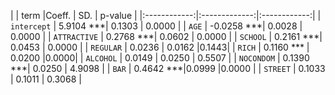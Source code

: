 
|  |  term   |Coeff.  | SD.  |  p-value    | 
|:------------:|:-------------:|:------------:|
| `intercept`       |  5.9104 ***| 0.1303 | 0.0000 |
| `AGE`       |  -0.0258 ***| 0.0028 | 0.0000 |
| `ATTRACTIVE`       |  0.2768 ***| 0.0602 | 0.0000 |
| `SCHOOL`       |  0.2161 ***| 0.0453 | 0.0000 |
| `REGULAR`    |   0.0236 | 0.0162 |0.1443|
| `RICH`        |  0.1160 *** | 0.0200 |0.0000|
| `ALCOHOL`         |  0.0149 | 0.0250 | 0.5507 |
| `NOCONDOM`       |  0.1390 ***| 0.0250 | 4.9098 |
| `BAR` | 0.4642 ***|0.0999 |0.0000 |
| `STREET`   |  0.1033 | 0.1011 | 0.3068 |
